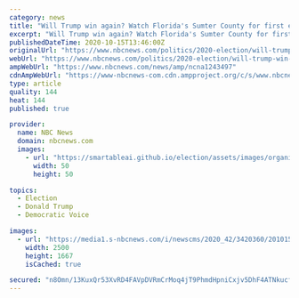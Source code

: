 ```yaml
---
category: news
title: "Will Trump win again? Watch Florida's Sumter County for first election night clue."
excerpt: "Will Trump win again? Watch Florida's Sumter County for first election night clue. Last week, Democrats took delight in the spectacle of a 500-golf cart flotilla of Joe Biden supporters parading through Florida's largest retirement community en route to turn in their vote-by-mail ballots."
publishedDateTime: 2020-10-15T13:46:00Z
originalUrl: "https://www.nbcnews.com/politics/2020-election/will-trump-win-again-watch-florida-s-sumter-county-first-n1243497"
webUrl: "https://www.nbcnews.com/politics/2020-election/will-trump-win-again-watch-florida-s-sumter-county-first-n1243497"
ampWebUrl: "https://www.nbcnews.com/news/amp/ncna1243497"
cdnAmpWebUrl: "https://www-nbcnews-com.cdn.ampproject.org/c/s/www.nbcnews.com/news/amp/ncna1243497"
type: article
quality: 144
heat: 144
published: true

provider:
  name: NBC News
  domain: nbcnews.com
  images:
    - url: "https://smartableai.github.io/election/assets/images/organizations/nbcnews.com-50x50.jpg"
      width: 50
      height: 50

topics:
  - Election
  - Donald Trump
  - Democratic Voice

images:
  - url: "https://media1.s-nbcnews.com/i/newscms/2020_42/3420360/201015-the-villlages-al-0741_d3ce3f854b407fc2901767388f852caa.jpg"
    width: 2500
    height: 1667
    isCached: true

secured: "n8Omn/13KuxQr53XvRD4FAVpDVRmCrMoq4jT9PhmdHpniCxjv5DhF4ATNkucfHfHvdV3oVjZrpuVRmiyo9aec9X5HFbAAPCeUUo9ar+CVOpnvc5ofrlbu2kh2+2dszt63TTRfpLG4g3QvbcgO/+LabiOHsh44zN0C4gK3+q/8+ctLpAYunx0YQwC32VVJPBBChn9hxITwIR6bZwbyFA8ZPfTyAfyJVaeaos9xymsyPNkW2QhfsI6UVy+/1YDku6WBoAfDSg0b7fZ/aL0Qwo3BM1WCdDvHgT5ibfGWC9JefWzE7HYSrLg/MmYXdVNtgWG8LOb8yy9sg2nO9sfFqiQUQPUSPI4UJQZ1Bmy2INJ2TY=;sGjz7ZYwb/d1Zb2nqjoVTw=="
---
```


